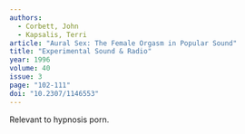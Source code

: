 ```yaml
---
authors:
  - Corbett, John
  - Kapsalis, Terri
article: "Aural Sex: The Female Orgasm in Popular Sound"
title: "Experimental Sound & Radio"
year: 1996
volume: 40
issue: 3
page: "102-111"
doi: "10.2307/1146553"
---
```


Relevant to hypnosis porn.
